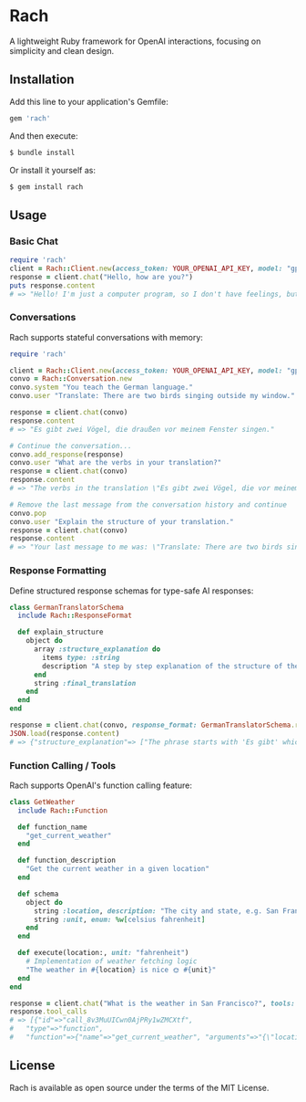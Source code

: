# Rach

A lightweight Ruby framework for OpenAI interactions, focusing on simplicity and clean design.

## Installation

Add this line to your application's Gemfile:

```ruby
gem 'rach'
```

And then execute:
```bash
$ bundle install
```

Or install it yourself as:
```bash
$ gem install rach
```

## Usage

### Basic Chat

```ruby
require 'rach'
client = Rach::Client.new(access_token: YOUR_OPENAI_API_KEY, model: "gpt-4o")
response = client.chat("Hello, how are you?")
puts response.content
# => "Hello! I'm just a computer program, so I don't have feelings, but I'm here and ready to help you. How can I assist you today?"
```

### Conversations

Rach supports stateful conversations with memory:

```ruby
require 'rach'

client = Rach::Client.new(access_token: YOUR_OPENAI_API_KEY, model: "gpt-4o")
convo = Rach::Conversation.new
convo.system "You teach the German language."
convo.user "Translate: There are two birds singing outside my window."

response = client.chat(convo)
response.content
# => "Es gibt zwei Vögel, die draußen vor meinem Fenster singen."

# Continue the conversation...
convo.add_response(response)
convo.user "What are the verbs in your translation?"
response = client.chat(convo)
response.content
# => "The verbs in the translation \"Es gibt zwei Vögel, die vor meinem Fenster singen\" are \"gibt\" and \"singen.\""

# Remove the last message from the conversation history and continue
convo.pop
convo.user "Explain the structure of your translation."
response = client.chat(convo)
response.content
# => "Your last message to me was: \"Translate: There are two birds singing outside my window.\""
```

### Response Formatting

Define structured response schemas for type-safe AI responses:

```ruby
class GermanTranslatorSchema
  include Rach::ResponseFormat

  def explain_structure
    object do
      array :structure_explanation do
        items type: :string
        description "A step by step explanation of the structure of the translation."
      end
      string :final_translation
    end
  end
end

response = client.chat(convo, response_format: GermanTranslatorSchema.render(:explain_structure))
JSON.load(response.content)
# => {"structure_explanation"=> ["The phrase starts with 'Es gibt' which translates to 'There are'. 'Es' is a pronoun that means 'it', and 'gibt' is the third person singular form of the verb 'geben' (to give), meaning 'there are' in this context.", "'zwei Vögel' means 'two birds'. 'zwei' is the number 'two' and 'Vögel' is the plural form of 'Vogel' (bird).", "The relative clause 'die draußen vor meinem Fenster singen' describes the birds. 'die' is a relative pronoun meaning 'that' or 'which',' 'draußen' means 'outside', and 'vor meinem Fenster' means 'in front of my window'.", "'singen' is the infinitive form of the verb 'sing' (to sing). It tells us what the birds are doing."], "final_translation"=>"Es gibt zwei Vögel, die draußen vor meinem Fenster singen."}
```

### Function Calling / Tools

Rach supports OpenAI's function calling feature:

```ruby
class GetWeather
  include Rach::Function

  def function_name
    "get_current_weather"
  end

  def function_description
    "Get the current weather in a given location"
  end

  def schema
    object do
      string :location, description: "The city and state, e.g. San Francisco, CA"
      string :unit, enum: %w[celsius fahrenheit]
    end
  end

  def execute(location:, unit: "fahrenheit")
    # Implementation of weather fetching logic
    "The weather in #{location} is nice 🌞 #{unit}"
  end
end

response = client.chat("What is the weather in San Francisco?", tools: [GetWeather.function_schema])
response.tool_calls
# => [{"id"=>"call_8v3MuUICwn0AjPRy1wZMCXtf",
#   "type"=>"function",
#   "function"=>{"name"=>"get_current_weather", "arguments"=>"{\"location\":\"San Francisco, CA\",\"unit\":\"celsius\"}"}}]
```


## License

Rach is available as open source under the terms of the MIT License.

